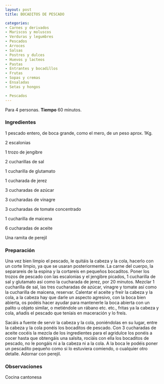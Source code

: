 ```yaml
---
layout: post
title: BOCADITOS DE PESCADO

categories:
- Carnes y derivados
- Mariscos y moluscos
- Verduras y legumbres
- Pescados
- Arroces
- Salsas
- Postres y dulces
- Huevos y lacteos
- Pastas
- Entrantes y bocadillos
- Frutas
- Sopas y cremas
- Ensaladas
- Setas y hongos

- Pescados
---
```

Para 4 personas.
<b>Tiempo</b> 60 minutos.

<h3>Ingredientes</h3>
1 pescado entero, de boca grande, como el mero, de un peso aprox. 1Kg.

2 escalonias

1 trozo de jengibre

2 cucharillas de sal

1 cucharilla de glutamato

1 cucharada de jerez

3 cucharadas de azúcar

3 cucharadas de vinagre

3 cucharadas de tomate concentrado

1 cucharilla de maicena

6 cucharadas de aceite

Una ramita de perejil

<h3>Preparación</h3>
Una vez bien limpio el pescado, le quitáis la cabeza y la cola, hacerlo con un corte limpio, ya que se usaran posteriormente. La carne del cuerpo, la separareis de la espina y la cortareis en pequeños bocaditos. Poner los trozos de pescado con las escalonias y el jengibre picados, 1 cucharilla de sal y glutamato así como la cucharada de jerez, por 20 minutos. Mezclar 1 cucharilla de sal, las tres cucharadas de azúcar, vinagre y tomate así como la cucharilla de maicena, reservar. Calentar el aceite y freír la cabeza y la cola, a la cabeza hay que darle un aspecto agresivo, con la boca bien abierta, os podéis hacer ayudar para mantenerle la boca abierta con un palito u objeto similar, o metiéndole un rábano etc. etc., fritas ya la cabeza y cola, añadís el pescado que teníais en maceración y lo freís.

Sacáis a fuente de servir la cabeza y la cola, poniéndolas en su lugar, entre la cabeza y la cola ponéis los bocaditos de pescado. Con 3 cucharadas de aceite cocéis la mezcla de los ingredientes para el agridulce los ponéis a cocer hasta que obtengáis una salsita, rociáis con ella los bocaditos de pescado, no le pongáis ni a la cabeza ni a la cola. A la boca le podéis poner un pescadito pequeño como si lo estuviera comiendo, o cualquier otro detalle. Adornar con perejil.

<h3>Observaciones</h3>
Cocina cantonesa


